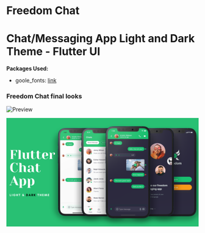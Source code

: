 # Freedom Chat
# Chat/Messaging App Light and Dark Theme - Flutter UI

**Packages Used:**

- goole_fonts: [link](https://pub.dev/packages/google_fonts)


### Freedom Chat final looks

![Preview](/gif.gif)

![App UI](/ui.png)
